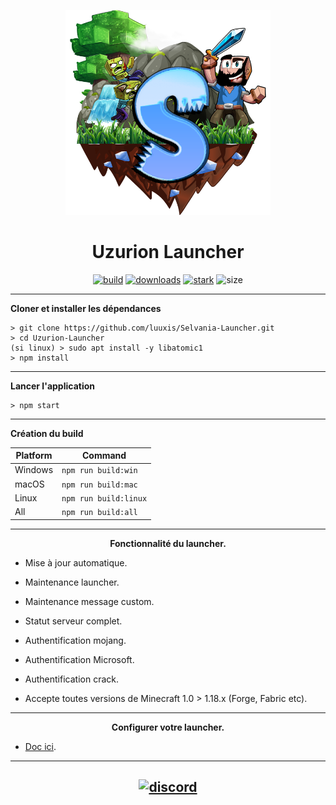 <p align="center"><img src="../src/assets/images/icon.png" width="65%" height="65%" alt="icon-launcher"></p>

<h1 align="center">Uzurion Launcher</h1>

[<p align="center">
<img src="https://img.shields.io/badge/build-pre--alpha-orange.svg?style=social&logo=appveyor" alt="build">](https://github.com/luuxis/Selvania-Launcher/releases) 
[<img src="https://img.shields.io/badge/version-V3.0.0--pre--alpha.1-orange.svg?style=social&logo=appveyor" alt="downloads">](https://github.com/luuxis/Selvania-Launcher/releases) 
[<img src="https://img.shields.io/badge/plateforme-win,%20mac,%20linux-blue.svg?style=social&logo=appveyor" alt="stark">](https://github.com/luuxis/Selvania-Launcher/releases)
<img src="https://img.shields.io/github/languages/code-size/luuxis/Selvania-Launcher?style=social&logo=appveyor" alt="size">
</p>


---

**Cloner et installer les dépendances**

```console
> git clone https://github.com/luuxis/Selvania-Launcher.git
> cd Uzurion-Launcher
(si linux) > sudo apt install -y libatomic1
> npm install
```
---

**Lancer l'application**

```console
> npm start
```
---

**Création du build**

| Platform    | Command              |
| ----------- | -------------------- |
| Windows  | `npm run build:win`   |
| macOS    | `npm run build:mac`   |
| Linux    | `npm run build:linux` |
| All    | `npm run build:all` |

---

**<p align="center">Fonctionnalité du launcher.</p>**

- Mise à jour automatique.

- Maintenance launcher.

- Maintenance message custom.

- Statut serveur complet.

- Authentification mojang.

- Authentification Microsoft.

- Authentification crack.

- Accepte toutes versions de Minecraft 1.0 > 1.18.x (Forge, Fabric etc).

---
**<p align="center">Configurer votre launcher.</p>**

- [Doc ici](./wiki.md).

---

[<p align="center"><img src="https://discordapp.com/api/guilds/819729377650278420/embed.png?style=banner4" alt="discord">](https://discord.gg/e9q7Yr2cuQ) 
---

[releases]: https://github.com/luuxis/Selvania-Launcher/releases 'releases'
[build]: https://github.com/luuxis/Selvania-Launcher/releases 'build'


